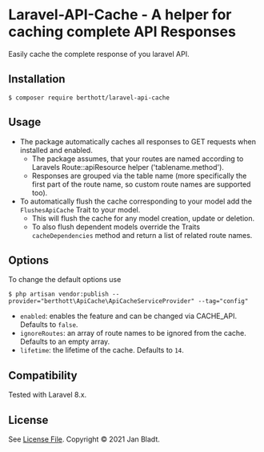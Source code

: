 # Laravel-API-Cache - A helper for caching complete API Responses

Easily cache the complete response of you laravel API.

## Installation

```
$ composer require berthott/laravel-api-cache
```

## Usage

* The package automatically caches all responses to GET requests when installed and enabled.
  * The package assumes, that your routes are named according to Laravels Route::apiResource helper ('tablename.method').
  * Responses are grouped via the table name (more specifically the first part of the route name, so custom route names are supported too).
* To automatically flush the cache corresponding to your model add the `FlushesApiCache` Trait to your model.
  * This will flush the cache for any model creation, update or deletion.
  * To also flush dependent models override the Traits `cacheDependencies` method and return a list of related route names.

## Options

To change the default options use
```
$ php artisan vendor:publish --provider="berthott\ApiCache\ApiCacheServiceProvider" --tag="config"
```
* `enabled`: enables the feature and can be changed via CACHE_API. Defaults to `false`.
* `ignoreRoutes`: an array of route names to be ignored from the cache. Defaults to an empty array.
* `lifetime`: the lifetime of the cache. Defaults to `14`.

## Compatibility

Tested with Laravel 8.x.

## License

See [License File](license.md). Copyright © 2021 Jan Bladt.